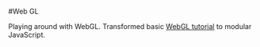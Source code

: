#Web GL

Playing around with WebGL. Transformed basic [WebGL tutorial](http://learningwebgl.com/blog/?p=28) to modular JavaScript. 
